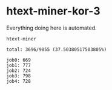 # htext-miner-kor-3

Everything doing here is automated.

```
htext-miner

total: 3696/9855 (37.50380517503805%)

job0: 669
job1: 777
job2: 724
job3: 798
job4: 728
```